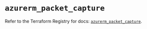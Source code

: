 # `azurerm_packet_capture`

Refer to the Terraform Registry for docs: [`azurerm_packet_capture`](https://registry.terraform.io/providers/hashicorp/azurerm/2.99.0/docs/resources/packet_capture).
